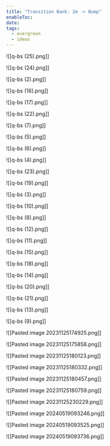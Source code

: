 ```yaml
---
title: "Transition Bank: 2m -> Bump"
enableToc: 
date: 
tags:
  - evergreen
  - ideas
---
```

![[q-bs (25).png]]

![[q-bs (24).png]]

![[q-bs (2).png]]

![[q-bs (16).png]]

![[q-bs (17).png]]

![[q-bs (22).png]]

![[q-bs (7).png]]

![[q-bs (5).png]]

![[q-bs (6).png]]

![[q-bs (4).png]]

![[q-bs (23).png]]

![[q-bs (19).png]]

![[q-bs (3).png]]

![[q-bs (10).png]]

![[q-bs (8).png]]

![[q-bs (12).png]]

![[q-bs (11).png]]

![[q-bs (15).png]]

![[q-bs (18).png]]

![[q-bs (14).png]]

![[q-bs (20).png]]

![[q-bs (21).png]]

![[q-bs (13).png]]

![[q-bs (9).png]]

![[Pasted image 20231125174925.png]]

![[Pasted image 20231125175858.png]]

![[Pasted image 20231125180123.png]]

![[Pasted image 20231125180332.png]]

![[Pasted image 20231125180457.png]]

![[Pasted image 20231125180759.png]]

![[Pasted image 20231125230229.png]]

![[Pasted image 20240519093246.png]]

![[Pasted image 20240519093525.png]]

![[Pasted image 20240519093736.png]]


